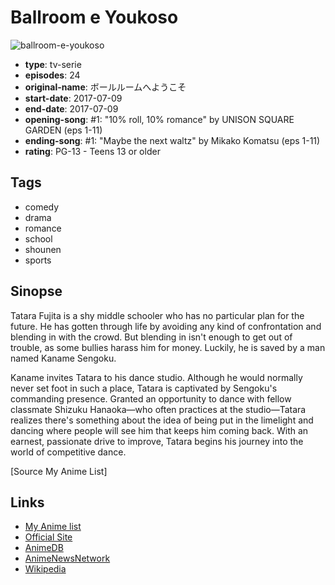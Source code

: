 # Ballroom e Youkoso

![ballroom-e-youkoso](https://cdn.myanimelist.net/images/anime/5/86739.jpg)

-   **type**: tv-serie
-   **episodes**: 24
-   **original-name**: ボールルームへようこそ
-   **start-date**: 2017-07-09
-   **end-date**: 2017-07-09
-   **opening-song**: #1: "10% roll, 10% romance" by UNISON SQUARE GARDEN (eps 1-11)
-   **ending-song**: #1: "Maybe the next waltz" by Mikako Komatsu (eps 1-11)
-   **rating**: PG-13 - Teens 13 or older

## Tags

-   comedy
-   drama
-   romance
-   school
-   shounen
-   sports

## Sinopse

Tatara Fujita is a shy middle schooler who has no particular plan for the future. He has gotten through life by avoiding any kind of confrontation and blending in with the crowd. But blending in isn't enough to get out of trouble, as some bullies harass him for money. Luckily, he is saved by a man named Kaname Sengoku.

Kaname invites Tatara to his dance studio. Although he would normally never set foot in such a place, Tatara is captivated by Sengoku's commanding presence. Granted an opportunity to dance with fellow classmate Shizuku Hanaoka—who often practices at the studio—Tatara realizes there's something about the idea of being put in the limelight and dancing where people will see him that keeps him coming back. With an earnest, passionate drive to improve, Tatara begins his journey into the world of competitive dance.

[Source My Anime List]

## Links

-   [My Anime list](https://myanimelist.net/anime/34636/Ballroom_e_Youkoso)
-   [Official Site](http://ballroom-official.jp)
-   [AnimeDB](http://anidb.info/perl-bin/animedb.pl?show=anime&aid=12700)
-   [AnimeNewsNetwork](http://www.animenewsnetwork.com/encyclopedia/anime.php?id=18982)
-   [Wikipedia](https://ja.wikipedia.org/wiki/%E3%83%9C%E3%83%BC%E3%83%AB%E3%83%AB%E3%83%BC%E3%83%A0%E3%81%B8%E3%82%88%E3%81%86%E3%81%93%E3%81%9D)
